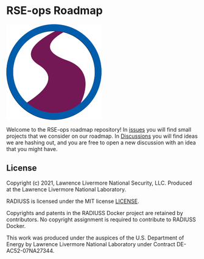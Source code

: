 # RSE-ops Roadmap

![img/rse-ops-roadmap.png](img/rse-ops-roadmap.png)

Welcome to the RSE-ops roadmap repository! In [issues](https://github.com/rse-ops/roadmap/issues)
you will find small projects that we consider on our roadmap. In [Discussions](https://github.com/rse-ops/roadmap/discussions/1) you will find ideas we are hashing out, and you are free to open a new discussion
with an idea that you might have.


License
-------

Copyright (c) 2021, Lawrence Livermore National Security, LLC. 
Produced at the Lawrence Livermore National Laboratory.

RADIUSS is licensed under the MIT license [LICENSE](./LICENSE).

Copyrights and patents in the RADIUSS Docker project are retained by
contributors. No copyright assignment is required to contribute to RADIUSS
Docker.

This work was produced under the auspices of the U.S. Department of
Energy by Lawrence Livermore National Laboratory under Contract
DE-AC52-07NA27344.
